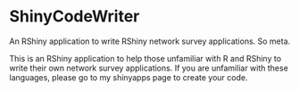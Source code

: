 # ShinyCodeWriter
An RShiny application to write RShiny network survey applications. So meta. 

This is an RShiny application to help those unfamiliar with R and RShiny to write their own network survey applications. 
If you are unfamiliar with these languages, please go to my shinyapps page to create your code. 
